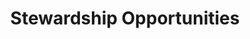 ---
#what displays when the item is clicked:
layout: page
title: "Stewardship Opportunities"
subtitle:
image: https://place-hold.it/400x300 #main image, can be a link or a file in assets/img/portfolio
alt: image alt text
categories: programs
description:
subtitle:
permalink: /programs/stewardship-opportunities/
---